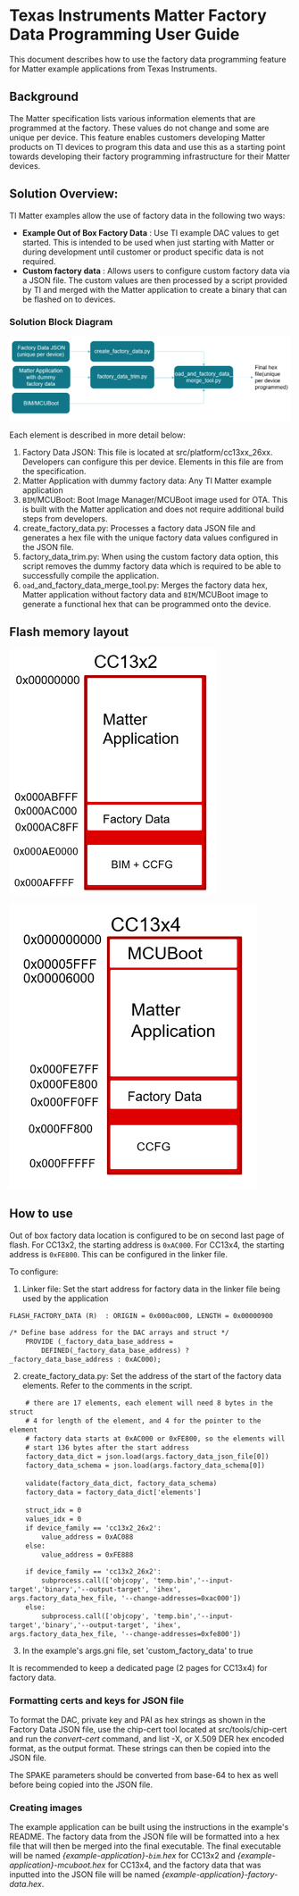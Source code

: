 # Texas Instruments Matter Factory Data Programming User Guide

This document describes how to use the factory data programming feature for
Matter example applications from Texas Instruments.

## Background

The Matter specification lists various information elements that are programmed
at the factory. These values do not change and some are unique per device. This
feature enables customers developing Matter products on TI devices to program
this data and use this as a starting point towards developing their factory
programming infrastructure for their Matter devices.

## Solution Overview:

TI Matter examples allow the use of factory data in the following two ways:

-   **Example Out of Box Factory Data** : Use TI example DAC values to get
    started. This is intended to be used when just starting with Matter or
    during development until customer or product specific data is not required.
-   **Custom factory data** : Allows users to configure custom factory data via
    a JSON file. The custom values are then processed by a script provided by TI
    and merged with the Matter application to create a binary that can be
    flashed on to devices.

### Solution Block Diagram

![Block Diagram](images/factory_data_overview.png)

Each element is described in more detail below:

1. Factory Data JSON: This file is located at src/platform/cc13xx_26xx.
   Developers can configure this per device. Elements in this file are from the
   specification.
2. Matter Application with dummy factory data: Any TI Matter example application
3. `BIM`/MCUBoot: Boot Image Manager/MCUBoot image used for OTA. This is built
   with the Matter application and does not require additional build steps from
   developers.
4. create_factory_data.py: Processes a factory data JSON file and generates a
   hex file with the unique factory data values configured in the JSON file.
5. factory_data_trim.py: When using the custom factory data option, this script
   removes the dummy factory data which is required to be able to successfully
   compile the application.
6. `oad`\_and_factory_data_merge_tool.py: Merges the factory data hex, Matter
   application without factory data and `BIM`/MCUBoot image to generate a
   functional hex that can be programmed onto the device.

## Flash memory layout

![Memory Layout 1](images/cc13x2_memmap.png)

![Memory Layout 2](images/cc13x4_memmap.png)

## How to use

Out of box factory data location is configured to be on second last page of
flash. For CC13x2, the starting address is `0xAC000`. For CC13x4, the starting
address is `0xFE800`. This can be configured in the linker file.

To configure:

1. Linker file: Set the start address for factory data in the linker file being
   used by the application

```
FLASH_FACTORY_DATA (R)  : ORIGIN = 0x000ac000, LENGTH = 0x00000900
```

```
/* Define base address for the DAC arrays and struct */
    PROVIDE (_factory_data_base_address =
        DEFINED(_factory_data_base_address) ? _factory_data_base_address : 0xAC000);
```

2. create_factory_data.py: Set the address of the start of the factory data
   elements. Refer to the comments in the script.

```
    # there are 17 elements, each element will need 8 bytes in the struct
    # 4 for length of the element, and 4 for the pointer to the element
    # factory data starts at 0xAC000 or 0xFE800, so the elements will
    # start 136 bytes after the start address
    factory_data_dict = json.load(args.factory_data_json_file[0])
    factory_data_schema = json.load(args.factory_data_schema[0])

    validate(factory_data_dict, factory_data_schema)
    factory_data = factory_data_dict['elements']

    struct_idx = 0
    values_idx = 0
    if device_family == 'cc13x2_26x2':
        value_address = 0xAC088
    else:
        value_address = 0xFE888
```

```
    if device_family == 'cc13x2_26x2':
        subprocess.call(['objcopy', 'temp.bin','--input-target','binary','--output-target', 'ihex', args.factory_data_hex_file, '--change-addresses=0xac000'])
    else:
        subprocess.call(['objcopy', 'temp.bin','--input-target','binary','--output-target', 'ihex', args.factory_data_hex_file, '--change-addresses=0xfe800'])
```

3. In the example's args.gni file, set 'custom_factory_data' to true  


It is recommended to keep a dedicated page (2 pages for CC13x4) for factory
data.

### Formatting certs and keys for JSON file

To format the DAC, private key and PAI as hex strings as shown in the Factory
Data JSON file, use the chip-cert tool located at src/tools/chip-cert and run
the _convert-cert_ command, and list -X, or X.509 DER hex encoded format, as the
output format. These strings can then be copied into the JSON file.

The SPAKE parameters should be converted from base-64 to hex as well before
being copied into the JSON file.

### Creating images

The example application can be built using the instructions in the example's
README. The factory data from the JSON file will be formatted into a hex file
that will then be merged into the final executable. The final executable will be
named _{example-application}-`bim`.hex_ for CC13x2 and
_{example-application}-mcuboot.hex_ for CC13x4, and the factory data that was
inputted into the JSON file will be named
_{example-application}-factory-data.hex_.
